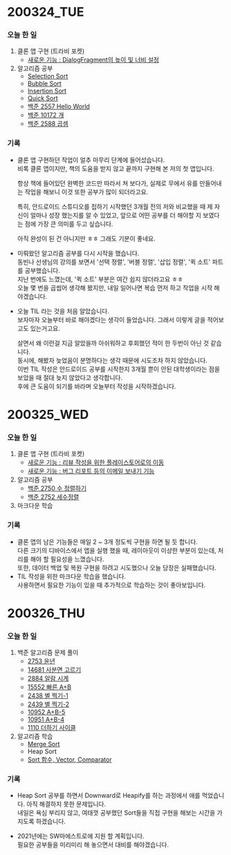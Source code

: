 # 200324_TUE
### 오늘 한 일
1. 클론 앱 구현 (트라비 포켓)
    - [새로운 기능 : DialogFragment의 높이 및 너비 설정](https://github.com/linear14/travelPocket/commit/bca79831a914c77f123f455f7937fd3e3d17530b)
1. 알고리즘 공부
    - [Selection Sort](https://github.com/linear14/algorithm/commit/a5c48971fd88cabc4eae7acaf3c81e35c76495ea)
    - [Bubble Sort](https://github.com/linear14/algorithm/commit/8528ea98a434847bf633d7210017aef67a7620a3)
    - [Insertion Sort](https://github.com/linear14/algorithm/commit/7596149c82e176eb9daec210216c30862e614321)
    - [Quick Sort](https://github.com/linear14/algorithm/commit/9dd8c0d48e9c3d2d3881d7e6902b42a00f0c5641)
    - [백준 2557 Hello World](https://github.com/linear14/algorithm/commit/8541d646f6ffd909e1f0dd45c628eb2feb26e2c8)
    - [백준 10172 개](https://github.com/linear14/algorithm/commit/e56535f8ad68c872467a6e014faee442c4a19317)
    - [백준 2588 곱셈](https://github.com/linear14/algorithm/commit/5afa2e040aee496d0206f628d066285f4b0d9990)
  
### 기록
- 클론 앱 구현하던 작업이 얼추 마무리 단계에 들어섰습니다.  
비록 클론 앱이지만, 책의 도움을 받지 않고 끝까지 구현해 본 저의 첫 앱입니다.

  항상 책에 들어있던 완벽한 코드만 따라서 쳐 보다가,
실제로 무에서 유를 만들어내는 작업을 해보니 이것 또한 공부가 많이 되더라고요.

  특히,
안드로이드 스튜디오를 접하기 시작했던 3개월 전의 저와 비교했을 때
제 자신이 얼마나 성장 했는지를 알 수 있었고,
앞으로 어떤 공부를 더 해야할 지 보였다는 점에 가장 큰 의미를 두고 싶습니다.

  아직 완성이 된 건 아니지만 ㅎㅎ 그래도 기분이 좋네요.

- 미뤄왔던 알고리즘 공부를 다시 시작을 했습니다.  
동빈나 선생님의 강의를 보면서 '선택 정렬', '버블 정렬', '삽입 정렬', '퀵 소트' 파트를 공부했습니다.  
지난 번에도 느꼈는데, '퀵 소트' 부분은 여간 쉽지 않더라고요 ㅎㅎ  
오늘 몇 번을 곱씹어 생각해 봤지만, 내일 일어나면 복습 먼저 하고 작업을 시작 해야겠습니다.

- 오늘 TIL 라는 것을 처음 알았습니다.  
보자마자 오늘부터 바로 해야겠다는 생각이 들었습니다. 그래서 이렇게 글을 적어보고도 있는거고요.

  살면서 왜 이런걸 지금 알았을까 아쉬워하고 후회했던 적이 한 두번이 아닌 것 같습니다.  
  동시에, 해봤자 늦었음이 분명하다는 생각 때문에 시도조차 하지 않았습니다.  
  이번 TIL 작성은 안드로이드 공부를 시작한지 3개월 뿐이 안된 대학생이라는 점을 보았을 때 절대 늦지 않았다고 생각합니다.  
  후에 큰 도움이 되기를 바라며 오늘부터 작성을 시작하겠습니다.  
  
# 200325_WED
### 오늘 한 일
1. 클론 앱 구현 (트라비 포켓)
    - [새로운 기능 : 리뷰 작성을 위한 플레이스토어로의 이동](https://github.com/linear14/travelPocket/commit/cbe4d78bc00d4eb065d9e14fe09aa702c93196b1)
    - [새로운 기능 : 버그 리포트 등의 이메일 보내기 기능](https://github.com/linear14/travelPocket/commit/aa0b1ffb4b5f0b055f01d4b4f6496be3ebbc888b)
1. 알고리즘 공부
    - [백준 2750 수 정렬하기](https://github.com/linear14/algorithm/commit/cfaba633f6a82995cab4cf8b914c7e7e7f700b86)
    - [백준 2752 세수정렬](https://github.com/linear14/algorithm/commit/79fb6b8adab605a90bdaa2a0d6c924429bb7e964)  
1. 마크다운 학습
  
### 기록
- 클론 앱의 남은 기능들은 매일 2 ~ 3개 정도씩 구현을 하면 될 듯 합니다.  
다른 크기의 디바이스에서 앱을 실행 했을 때, 레이아웃이 이상한 부분이 있는데, 처리를 해야 할 필요성을 느꼈습니다.  
또한, 데이터 백업 및 복원 구현을 하려고 시도했으나 오늘 당장은 실패했습니다.  
- TIL 작성을 위한 마크다운 학습을 했습니다.  
사용하면서 필요한 기능이 있을 때 추가적으로 학습하는 것이 좋아보입니다.
 
# 200326_THU
### 오늘 한 일 
1. 백준 알고리즘 문제 풀이
    - [2753 윤년](https://github.com/linear14/algorithm/commit/fe442d946ea2c5b14483765fd6af8f5a18819d62)
    - [14681 사분면 고르기](https://github.com/linear14/algorithm/commit/c7870209d4cff5b7477cc2e2301e585ac132efbd)
    - [2884 알람 시계](https://github.com/linear14/algorithm/commit/be7a2f820fee3cb8670c6228892ffc16ce5c0204)
    - [15552 빠른 A+B](https://github.com/linear14/algorithm/commit/0effa5eb70e233dc7de1c4650b33ccdbca89a9c5)
    - [2438 별 찍기-1](https://github.com/linear14/algorithm/commit/3162b7286dd7e798807285c893d45e51b28beceb)
    - [2439 별 찍기-2](https://github.com/linear14/algorithm/commit/f18be662da8fc8fcc9bcb43c95f2ef9a98f63dee)
    - [10952 A+B-5](https://github.com/linear14/algorithm/commit/14cdf3798415376bfd161cee2e81c0d1eece97ee)
    - [10951 A+B-4](https://github.com/linear14/algorithm/commit/dbe963349f832f91c3fb18d3b5683b1b0cec0c0c)
    - [1110 더하기 사이클](https://github.com/linear14/algorithm/commit/5d861c979b6805235cb17c2b3e1e452636d81881)
1. 알고리즘 학습
    - [Merge Sort](https://github.com/linear14/algorithm/commit/1337547de856957a608ed99e1c0f8b7d6ab88782)
    - Heap Sort
    - [Sort 함수, Vector, Comparator](https://github.com/linear14/algorithm/commit/f0958332ace498a027022c963ae628280a9ecd5d)
    
### 기록
- Heap Sort 공부를 하면서 Downward로 Heapify를 하는 과정에서 애를 먹었습니다. 아직 해결하지 못한 문제입니다.  
내일은 욕심 부리지 않고, 여태껏 공부했던 Sort들을 직접 구현을 해보는 시간을 가지도록 하겠습니다.

- 2021년에는 SW마에스트로에 지원 할 계획입니다.  
필요한 공부들을 미리미리 해 놓으면서 대비를 해야겠습니다.
